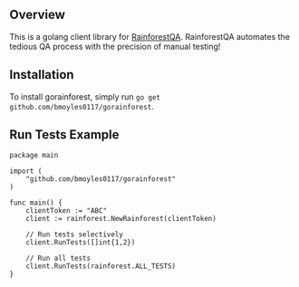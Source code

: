 ## Overview
This is a golang client library for [RainforestQA](https://www.rainforestqa.com/). RainforestQA automates the tedious QA process with the precision of manual testing!

## Installation
To install gorainforest, simply run `go get github.com/bmoyles0117/gorainforest`.

## Run Tests Example

	package main

	import (
		"github.com/bmoyles0117/gorainforest"
	)

	func main() {
		clientToken := "ABC"
		client := rainforest.NewRainforest(clientToken)

		// Run tests selectively
		client.RunTests([]int{1,2})

		// Run all tests
		client.RunTests(rainforest.ALL_TESTS)
	}